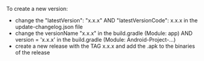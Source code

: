 To create a new version:
- change the "latestVersion": "x.x.x" AND "latestVersionCode": x.x.x in the update-changelog.json file
- change the versionName "x.x.x" in the build.gradle (Module: app) AND version = 'x.x.x' in the build.gradle (Module: Android-Project-...)
- create a new release with the TAG x.x.x and add the .apk to the binaries of the release
